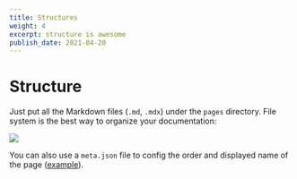 ```yaml
---
title: Structures
weight: 4
excerpt: structure is awesome
publish_date: 2021-04-20
---
```


# Structure

Just put all the Markdown files (`.md`, `.mdx`) under the `pages` directory. File system is the best way to organize your documentation:

![](/demo.png)

You can also use a `meta.json` file to config the order and displayed name of the page ([example](https://github.com/shuding/nextra/blob/master/pages/meta.json)).
